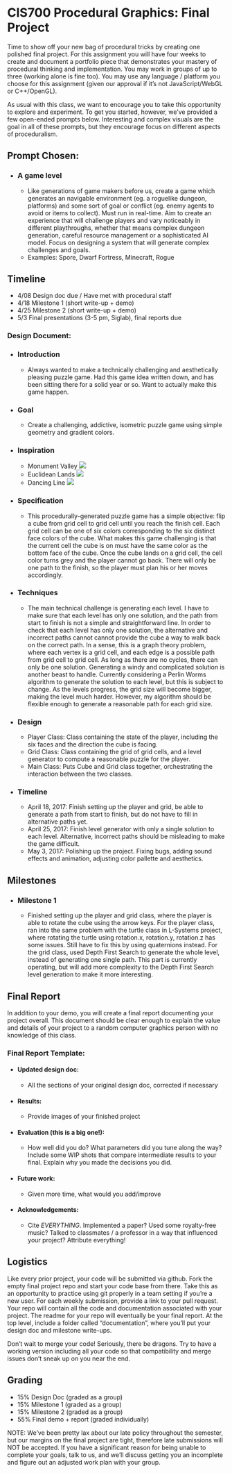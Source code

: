 # CIS700 Procedural Graphics: Final Project

Time to show off your new bag of procedural tricks by creating one polished final project. For this assignment you will have four weeks to create and document a portfolio piece that demonstrates your mastery of procedural thinking and implementation. You may work in groups of up to three (working alone is fine too). You may use any language / platform you choose for this assignment (given our approval if it’s not JavaScript/WebGL or C++/OpenGL).

As usual with this class, we want to encourage you to take this opportunity to explore and experiment. To get you started, however, we’ve provided a few open-ended prompts below. Interesting and complex visuals are the goal in all of these prompts, but they encourage focus on different aspects of proceduralism.

## Prompt Chosen:

- ### A game level
  * Like generations of game makers before us, create a game which generates an  navigable environment (eg. a roguelike dungeon, platforms) and some sort of goal or conflict (eg. enemy agents to avoid or items to collect). Must run in real-time. Aim to create an experience that will challenge players and vary noticeably in different playthroughs, whether that means complex dungeon generation, careful resource management or a sophisticated AI model. Focus on designing a system that will generate complex challenges and goals.
  * Examples: Spore, Dwarf Fortress, Minecraft, Rogue

## Timeline

- 4/08	Design doc due / Have met with procedural staff
- 4/18	Milestone 1 (short write-up + demo)
- 4/25	Milestone 2 (short write-up + demo)
- 5/3	Final presentations (3-5 pm, Siglab), final reports due

### Design Document:

- ### Introduction
  * Always wanted to make a technically challenging and aesthetically pleasing puzzle game. Had this game idea written down, and has been sitting there for a solid year or so. Want to actually make this game happen. 

- ### Goal
  * Create a challenging, addictive, isometric puzzle game using simple geometry and gradient colors. 

- ### Inspiration
  * Monument Valley ![](./images/ref1.jpg)
  * Euclidean Lands ![](./images/ref2.jpg)
  * Dancing Line ![](./images/ref3.png)

- ### Specification
  * This procedurally-generated puzzle game has a simple objective: flip a cube from grid cell to grid cell until you reach the finish cell. Each grid cell can be one of six colors corresponding to the six distinct face colors of the cube. What makes this game challenging is that the current cell the cube is on must have the same color as the bottom face of the cube. Once the cube lands on a grid cell, the cell color turns grey and the player cannot go back. There will only be one path to the finish, so the player must plan his or her moves accordingly.

- ### Techniques
  * The main technical challenge is generating each level. I have to make sure that each level has only one solution, and the path from start to finish is not a simple and straightforward line. In order to check that each level has only one solution, the alternative and incorrect paths cannot cannot provide the cube a way to walk back on the correct path. In a sense, this is a graph theory problem, where each vertex is a grid cell, and each edge is a possible path from grid cell to grid cell. As long as there are no cycles, there can only be one solution. Generating a windy and complicated solution is another beast to handle. Currently considering a Perlin Worms algorithm to generate the solution to each level, but this is subject to change. As the levels progress, the grid size will become bigger, making the level much harder. However, my algorithm should be flexible enough to generate a reasonable path for each grid size.

- ### Design
  * Player Class: Class containing the state of the player, including the six faces and the direction the cube is facing.
  * Grid Class: Class containing the grid of grid cells, and a level generator to compute a reasonable puzzle for the player.
  * Main Class: Puts Cube and Grid class together, orchestrating the interaction between the two classes.

- ### Timeline
  * April 18, 2017: Finish setting up the player and grid, be able to generate a path from start to finish, but do not have to fill in alternative paths yet.
  * April 25, 2017: Finish level generator with only a single solution to each level. Alternative, incorrect paths should be misleading to make the game difficult.
  * May 3, 2017: Polishing up the project. Fixing bugs, adding sound effects and animation, adjusting color pallette and aesthetics.

## Milestones

  - ### Milestone 1
    * Finished setting up the player and grid class, where the player is able to rotate the cube using the arrow keys. For the player class, ran into the same problem with the turtle class in L-Systems project, where rotating the turtle using rotation.x, rotation.y, rotation.z has some issues. Still have to fix this by using quaternions instead. For the grid class, used Depth First Search to generate the whole level, instead of generating one single path. This part is currently operating, but will add more complexity to the Depth First Search level generation to make it more interesting.

## Final Report

In addition to your demo, you will create a final report documenting your project overall. This document should be clear enough to explain the value and details of your project to a random computer graphics person with no knowledge of this class.

### Final Report Template:

- #### Updated design doc: 
  * All the sections of your original design doc, corrected if necessary
- #### Results:
  * Provide images of your finished project
- #### Evaluation (this is a big one!):
  * How well did you do? What parameters did you tune along the way? Include some WIP shots that compare intermediate results to your final. Explain why you made the decisions you did.
- #### Future work:
  * Given more time, what would you add/improve
- #### Acknowledgements:
  * Cite _EVERYTHING_. Implemented a paper? Used some royalty-free music? Talked to classmates / a professor in a way that influenced your project? Attribute everything!

## Logistics

Like every prior project, your code will be submitted via github. Fork the empty final project repo and start your code base from there. Take this as an opportunity to practice using git properly in a team setting if you’re a new user.  For each weekly submission, provide a link to your pull request. Your repo will contain all the code and documentation associated with your project. The readme for your repo will eventually be your final report. At the top level, include a folder called “documentation”, where you’ll put your design doc and milestone write-ups.

Don’t wait to merge your code! Seriously, there be dragons. Try to have a working version including all your code so that compatibility and merge issues don’t sneak up on you near the end.

## Grading

- 15% Design Doc (graded as a group)
- 15% Milestone 1 (graded as a group)
- 15% Milestone 2 (graded as a group)
- 55% Final demo + report (graded individually)

NOTE: We’ve been pretty lax about our late policy throughout the semester, but our margins on the final project are tight, therefore late submissions will NOT be accepted. If you have a significant reason for being unable to complete your goals, talk to us, and we’ll discuss getting you an incomplete and figure out an adjusted work plan with your group.


